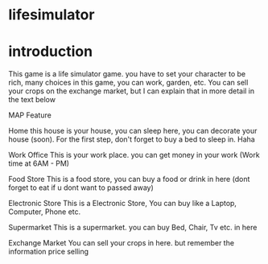 # lifesimulator

# introduction
This game is a life simulator game. you have to set your character to be rich, many choices in this game, you can work, garden, etc. 
You can sell your crops on the exchange market, but I can explain that in more detail in the text below


MAP Feature

Home
this house is your house, you can sleep here, you can decorate your house (soon). For the first step, don't forget to buy a bed to sleep in. Haha

Work Office
This is your work place. you can get money in your work (Work time at 6AM - PM)

Food Store
This is a food store, you can buy a food or drink in here (dont forget to eat if u dont want to passed away)

Electronic Store
This is a Electronic Store, You can buy like a Laptop, Computer, Phone etc.

Supermarket
This is a supermarket. you can buy Bed, Chair, Tv etc. in here

Exchange Market
You can sell your crops in here. but remember the information price selling
